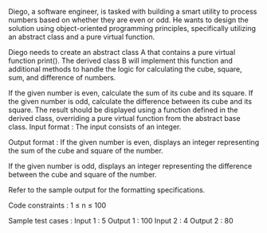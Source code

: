 Diego, a software engineer, is tasked with building a smart utility to process numbers based on whether they are even or odd. He wants to design the solution using object-oriented programming principles, specifically utilizing an abstract class and a pure virtual function.



Diego needs to create an abstract class A that contains a pure virtual function print(). The derived class B will implement this function and additional methods to handle the logic for calculating the cube, square, sum, and difference of numbers.



If the given number is even, calculate the sum of its cube and its square.
If the given number is odd, calculate the difference between its cube and its square.
The result should be displayed using a function defined in the derived class, overriding a pure virtual function from the abstract base class.
Input format :
The input consists of an integer.

Output format :
If the given number is even, displays an integer representing the sum of the cube and square of the number.

If the given number is odd, displays an integer representing the difference between the cube and square of the number.



Refer to the sample output for the formatting specifications.

Code constraints :
1 ≤ n ≤ 100

Sample test cases :
Input 1 :
5
Output 1 :
100
Input 2 :
4
Output 2 :
80
